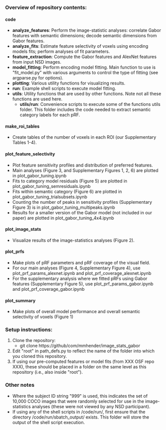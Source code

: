 ### Overview of repository contents:
#### code
  - <b>analyze_features</b>: Perform the image-statistic analyses: correlate Gabor features with semantic dimensions; decode semantic dimensions from Gabor features.
  - <b>analyze_fits</b>: Estimate feature selectivity of voxels using encoding models fits; perform analyses of fit parameters.
  - <b>feature_extraction</b>: Compute the Gabor features and AlexNet features from input NSD images.
  - <b>model_fitting</b>: Perform encoding model fitting. Main function to use is "fit_model.py" with various arguments to control the type of fitting (see argparse.py for options).
  - <b>plotting</b>: Various utility functions for visualizing results.
  - <b>run</b>: Example shell scripts to execute model fitting. 
  - <b>utils</b>: Utility functions that are used by other functions. Note not all these functions are used here.
    - <b>utils/run</b>: Convenience scripts to execute some of the functions utils folder. This folder includes the code needed to extract semantic category labels for each pRF.
 #### make_roi_tables
 - Create tables of the number of voxels in each ROI (our Supplementary Tables 1-4).
 #### plot_feature_selectivity
 - Plot feature sensitivity profiles and distribution of preferred features.
 - Main analyses (Figure 3, and Supplementary Figures 1, 2, 6) are plotted in plot_gabor_tuning.ipynb
 - Fits to category model residuals (Figure 5) are plotted in plot_gabor_tuning_semresiduals.ipynb
 - Fits within semantic category (Figure 6) are plotted in plot_gabor_tuning_trialsubsets.ipynb
 - Counting the number of peaks in sensitivity profiles (Supplementary Figure 3) is in plot_gabor_tuning_multipeaks.ipynb
 - Results for a smaller version of the Gabor model (not included in our paper) are plotted in plot_gabor_tuning_4x4.ipynb
 #### plot_image_stats
 - Visualize results of the image-statistics analyses (Figure 2).
 #### plot_prfs
 - Make plots of pRF parameters and pRF coverage of the visual field.
 - For our main analyses (Figure 4, Supplementary Figure 4), use plot_prf_params_alexnet.ipynb and plot_prf_coverage_alexnet.ipynb
 - For the supplementary analysis where we fitted pRFs using Gabor features (Supplementary Figure 5), use plot_prf_params_gabor.ipynb and plot_prf_coverage_gabor.ipynb
 #### plot_summary
 - Make plots of overall model performance and overall semantic selectivity of voxels (Figure 1)
 
 
### Setup instructions:
<ol>
  <li>Clone the repository: 
  <ul>
    <li> git clone https://github/com/mmhender/image_stats_gabor
  </ul>
  <li>Edit "root" in path_defs.py to reflect the name of the folder into which you cloned this repository.
  <li>If using our pre-computed features or model fits (from XXX OSF repo XXX), these should be placed in a folder on the same level as this repository (i.e., also inside "root").
 </ol>
 
### Other notes
 - Where the subject ID string "999" is used, this indicates the set of 10,000 COCO images that were randomly selected for use in the image-statistics analyses (these were not viewed by any NSD participant).
 - If using any of the shell scripts in /code/run/, first ensure that the directory /code/run/sbatch_output/ exists. This folder will store the output of the shell script execution. 
 


